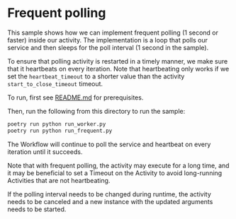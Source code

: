 # Frequent polling

This sample shows how we can implement frequent polling (1 second or faster) inside our activity. The implementation is a loop that polls our service and then sleeps for the poll interval (1 second in the sample).

To ensure that polling activity is restarted in a timely manner, we make sure that it heartbeats on every iteration. Note that heartbeating only works if we set the `heartbeat_timeout` to a shorter value than the activity `start_to_close_timeout` timeout.

To run, first see [README.md](../README.md) for prerequisites.

Then, run the following from this directory to run the sample:

```bash
poetry run python run_worker.py
poetry run python run_frequent.py
```

The Workflow will continue to poll the service and heartbeat on every iteration until it succeeds.

Note that with frequent polling, the activity may execute for a long time, and it may be beneficial to set a Timeout on the Activity to avoid long-running Activities that are not heartbeating.

If the polling interval needs to be changed during runtime, the activity needs to be canceled and a new instance with the updated arguments needs to be started.
